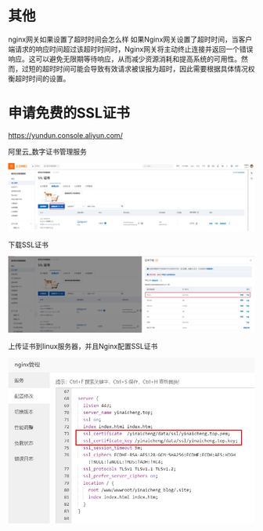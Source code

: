 # 其他

nginx网关如果设置了超时时间会怎么样
如果Nginx网关设置了超时时间，当客户端请求的响应时间超过该超时时间时，Nginx网关将主动终止连接并返回一个错误响应。这可以避免无限期等待响应，从而减少资源消耗和提高系统的可用性。然而，过短的超时时间可能会导致有效请求被误报为超时，因此需要根据具体情况权衡超时时间的设置。

# 申请免费的SSL证书

https://yundun.console.aliyun.com/

阿里云_数字证书管理服务

![](./photo/2023-09-05_00-06-22.jpg)

下载SSL证书

![](./photo/2023-09-05_00-07-30.jpg)

上传证书到linux服务器，并且Nginx配置SSL证书

![](./photo/2023-09-05_00-09-00.jpg)